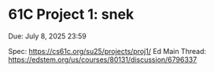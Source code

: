 # 61C Project 1: snek
Due: July 8, 2025 23:59

Spec: https://cs61c.org/su25/projects/proj1/
Ed Main Thread: https://edstem.org/us/courses/80131/discussion/6796337
